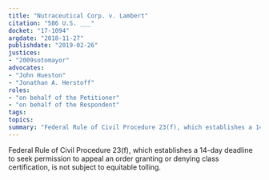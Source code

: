 ```yaml
---
title: "Nutraceutical Corp. v. Lambert"
citation: "586 U.S. ___"
docket: "17-1094"
argdate: "2018-11-27"
publishdate: "2019-02-26"
justices:
- "2009sotomayor"
advocates:
- "John Hueston"
- "Jonathan A. Herstoff"
roles:
- "on behalf of the Petitioner"
- "on behalf of the Respondent"
tags:
topics:
summary: "Federal Rule of Civil Procedure 23(f), which establishes a 14-day deadline to seek permission to appeal an order granting or denying class certification, is not subject to equitable tolling."
---
```

Federal Rule of Civil Procedure 23(f), which establishes a 14-day deadline to seek permission to appeal an order granting or denying class certification, is not subject to equitable tolling.